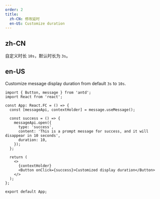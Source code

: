 ```yaml
---
order: 2
title:
  zh-CN: 修改延时
  en-US: Customize duration
---
```


## zh-CN

自定义时长 `10s`，默认时长为 `3s`。

## en-US

Customize message display duration from default `3s` to `10s`.

```tsx
import { Button, message } from 'antd';
import React from 'react';

const App: React.FC = () => {
  const [messageApi, contextHolder] = message.useMessage();

  const success = () => {
    messageApi.open({
      type: 'success',
      content: 'This is a prompt message for success, and it will disappear in 10 seconds',
      duration: 10,
    });
  };

  return (
    <>
      {contextHolder}
      <Button onClick={success}>Customized display duration</Button>
    </>
  );
};

export default App;
```
